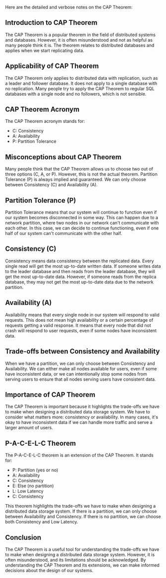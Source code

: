 Here are the detailed and verbose notes on the CAP Theorem:

## Introduction to CAP Theorem

The CAP Theorem is a popular theorem in the field of distributed systems and databases. However, it is often misunderstood and not as helpful as many people think it is. The theorem relates to distributed databases and applies when we start replicating data.

## Applicability of CAP Theorem

The CAP Theorem only applies to distributed data with replication, such as a leader and follower database. It does not apply to a single database with no replication. Many people try to apply the CAP Theorem to regular SQL databases with a single node and no followers, which is not sensible.

## CAP Theorem Acronym

The CAP Theorem acronym stands for:

- C: Consistency
- A: Availability
- P: Partition Tolerance

## Misconceptions about CAP Theorem

Many people think that the CAP Theorem allows us to choose two out of three options (C, A, or P). However, this is not the actual theorem. Partition Tolerance (P) is always implied and guaranteed. We can only choose between Consistency (C) and Availability (A).

## Partition Tolerance (P)

Partition Tolerance means that our system will continue to function even if our system becomes disconnected in some way. This can happen due to a network partition, where two nodes in our network can't communicate with each other. In this case, we can decide to continue functioning, even if one half of our system can't communicate with the other half.

## Consistency (C)

Consistency means data consistency between the replicated data. Every single read will get the most up-to-date written data. If someone writes data to the leader database and then reads from the leader database, they will get the most up-to-date data. However, if someone reads from the replica database, they may not get the most up-to-date data due to the network partition.

## Availability (A)

Availability means that every single node in our system will respond to valid requests. This does not mean high availability or a certain percentage of requests getting a valid response. It means that every node that did not crash will respond to user requests, even if some nodes have inconsistent data.

## Trade-offs between Consistency and Availability

When we have a partition, we can only choose between Consistency and Availability. We can either make all nodes available for users, even if some have inconsistent data, or we can intentionally stop some nodes from serving users to ensure that all nodes serving users have consistent data.

## Importance of CAP Theorem

The CAP Theorem is important because it highlights the trade-offs we have to make when designing a distributed data storage system. We have to consider what matters more: consistency or availability. In many cases, it's okay to have inconsistent data if we can handle more traffic and serve a larger amount of users.

## P-A-C-E-L-C Theorem

The P-A-C-E-L-C theorem is an extension of the CAP Theorem. It stands for:

- P: Partition (yes or no)
- A: Availability
- C: Consistency
- E: Else (no partition)
- L: Low Latency
- C: Consistency

This theorem highlights the trade-offs we have to make when designing a distributed data storage system. If there is a partition, we can only choose between Availability and Consistency. If there is no partition, we can choose both Consistency and Low Latency.

## Conclusion

The CAP Theorem is a useful tool for understanding the trade-offs we have to make when designing a distributed data storage system. However, it is often misunderstood, and its limitations should be acknowledged. By understanding the CAP Theorem and its extensions, we can make informed decisions about the design of our systems.
